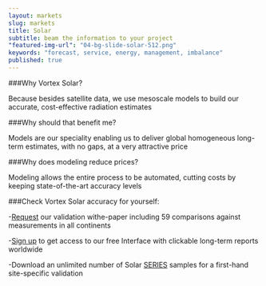 ```yaml
---
layout: markets
slug: markets
title: Solar
subtitle: beam the information to your project
"featured-img-url": "04-bg-slide-solar-512.png"
keywords: "forecast, service, energy, management, imbalance"
published: true
---
```



###Why Vortex Solar?

Because besides satellite data, we use mesoscale models to build our accurate, cost-effective radiation estimates

###Why should that benefit me?

Models are our speciality enabling us to deliver global homogeneous long-term estimates, with no gaps, at a very attractive price

###Why does modeling reduce prices?

Modeling allows the entire process to be automated, cutting costs by keeping state-of-the-art accuracy levels

###Check Vortex Solar accuracy for yourself:

-<a href="mailto:patricia.puig@vortex.es?subject=Solar Validation">Request</a> our validation withe-paper including 59 comparisons against measurements in all continents

-<a href="http://interface.vortex.es/signup" target="blank">Sign up</a> to get access to our free Interface with clickable long-term reports worldwide

-Download an unlimited number of Solar <a href="/solutions/sSeries.html">SERIES</a> samples for a first-hand site-specific validation